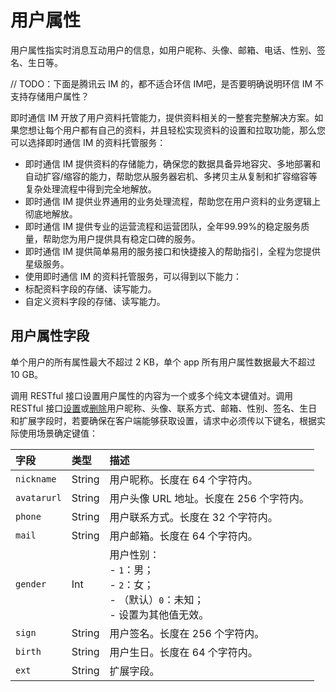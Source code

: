 # 用户属性

用户属性指实时消息互动用户的信息，如用户昵称、头像、邮箱、电话、性别、签名、生日等。

// TODO：下面是腾讯云 IM 的，都不适合环信 IM吧，是否要明确说明环信 IM 不支持存储用户属性？

即时通信 IM 开放了用户资料托管能力，提供资料相关的一整套完整解决方案。如果您想让每个用户都有自己的资料，并且轻松实现资料的设置和拉取功能，那么您可以选择即时通信 IM 的资料托管服务：
- 即时通信 IM 提供资料的存储能力，确保您的数据具备异地容灾、多地部署和自动扩容/缩容的能力，帮助您从服务器宕机、多拷贝主从复制和扩容缩容等复杂处理流程中得到完全地解放。
- 即时通信 IM 提供业界通用的业务处理流程，帮助您在用户资料的业务逻辑上彻底地解放。
- 即时通信 IM 提供专业的运营流程和运营团队，全年99.99%的稳定服务质量，帮助您为用户提供具有稳定口碑的服务。
- 即时通信 IM 提供简单易用的服务接口和快捷接入的帮助指引，全程为您提供星级服务。
- 使用即时通信 IM 的资料托管服务，可以得到以下能力：
- 标配资料字段的存储、读写能力。
- 自定义资料字段的存储、读写能力。

## 用户属性字段

单个用户的所有属性最大不超过 2 KB，单个 app 所有用户属性数据最大不超过 10 GB。

调用 RESTful 接口设置用户属性的内容为一个或多个纯文本键值对。调用 RESTful 接口[设置](/document/server-side/userprofile.html#设置用户属性)或[删除](/document/server-side/userprofile.html#删除用户属性)用户昵称、头像、联系方式、邮箱、性别、签名、生日和扩展字段时，若要确保在客户端能够获取设置，请求中必须传以下键名，根据实际使用场景确定键值：

| 字段    | 类型   | 描述   |
| :---------- | :----- | :------- |
| `nickname`  | String | 用户昵称。长度在 64 个字符内。     |
| `avatarurl` | String | 用户头像 URL 地址。长度在 256 个字符内。      |
| `phone`     | String | 用户联系方式。长度在 32 个字符内。   |
| `mail`      | String | 用户邮箱。长度在 64 个字符内。    |
| `gender`    | Int    | 用户性别：<br/> - `1`：男； <br/> - `2`：女； <br/> - （默认）`0`：未知； <br/> - 设置为其他值无效。 |
| `sign`      | String | 用户签名。长度在 256 个字符内。  |
| `birth`     | String | 用户生日。长度在 64 个字符内。  |
| `ext`       | String | 扩展字段。  |

